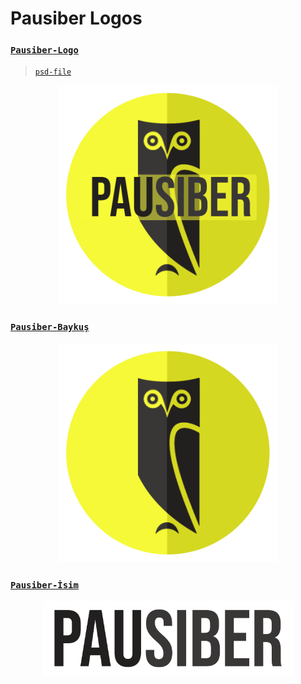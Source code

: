 # Pausiber Logos 

### [`Pausiber-Logo`](images/logos/pausiber-logo.png)

> [`psd-file`](images/logos/pausiber-logo-2019.psd)

<p align="center">
	<img alt="pausiber-logo" src="images/logos/pausiber-logo.png" width="350">
</p>

### [`Pausiber-Baykuş`](images/logos/pausiber-baykus.png)
<p align="center">
	<img alt="pausiber-baykus" src="images/logos/pausiber-baykus.png" width="350">
</p>

### [`Pausiber-İsim`](images/logos/pausiber-isim.png)
<p align="center">
	<img alt="pausiber-isim" src="images/logos/pausiber-isim.png" width="400">
</p>